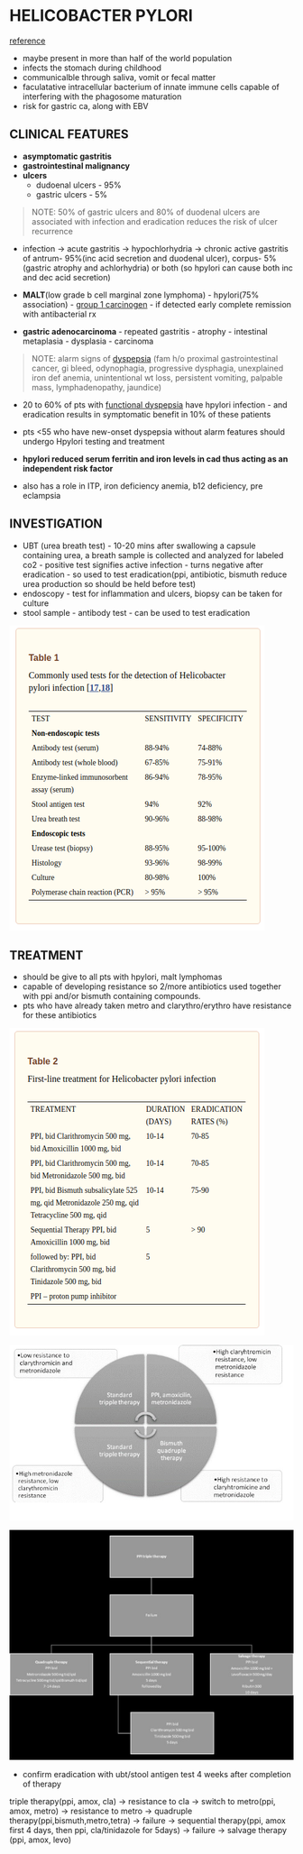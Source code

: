 # HELICOBACTER PYLORI
[reference](https://www.ncbi.nlm.nih.gov/pmc/articles/PMC5467250/)

- maybe present in more than half of the world population
- infects the stomach during childhood
- communicalble through saliva, vomit or fecal matter
- faculatative intracellular bacterium of innate immune cells capable of interfering with the phagosome maturation 
- risk for gastric ca, along with EBV

## CLINICAL FEATURES

- **asymptomatic gastritis**
- **gastrointestinal malignancy**
- **ulcers**
	- dudoenal ulcers - 95% 
	- gastric ulcers - 5%

> NOTE: 50% of gastric ulcers and 80% of duodenal ulcers are associated with infection and eradication reduces the risk of ulcer recurrence

- infection -> acute gastritis -> hypochlorhydria -> chronic active gastritis of antrum- 95%(inc acid secretion and duodenal ulcer), corpus- 5% (gastric atrophy and achlorhydria) or both (so hpylori can cause both inc and dec acid secretion)

- **MALT**(low grade b cell marginal zone lymphoma) - hpylori(75% association) - [group 1 carcinogen](https://monographs.iarc.who.int/agents-classified-by-the-iarc/) - if detected early complete remission with antibacterial rx

- **gastric adenocarcinoma** - repeated gastritis - atrophy - intestinal metaplasia - dysplasia - carcinoma

> NOTE: alarm signs of [dyspepsia](https://www.ncbi.nlm.nih.gov/books/NBK554563/) (fam h/o proximal gastrointestinal cancer, gi bleed, odynophagia, progressive dysphagia, unexplained iron def anemia, unintentional wt loss, persistent vomiting, palpable mass, lymphadenopathy, jaundice)


- 20 to 60% of pts with [functional dyspepsia](https://www.ncbi.nlm.nih.gov/books/NBK554563/) have hpylori infection - and eradication results in symptomatic benefit in 10% of these patients 

- pts <55 who have new-onset dyspepsia without alarm features should undergo Hpylori testing and treatment

- **hpylori reduced serum ferritin and iron levels in cad thus acting as an independent risk factor** 

- also has a role in ITP, iron deficiency anemia, b12 deficiency, pre eclampsia

## INVESTIGATION

- UBT (urea breath test) - 10-20 mins after swallowing a capsule containing urea, a breath sample is collected and analyzed for labeled co2 - positive test signifies active infection - turns negative after eradication - so used to test eradication(ppi, antibiotic, bismuth reduce urea production so should be held before test)
- endoscopy - test for inflammation and ulcers, biopsy can be taken for culture
- stool sample - antibody test - can be used to test eradication

![investigation](./hpylori/hpylori_investigations.png)

## TREATMENT

- should be give to all pts with hpylori, malt lymphomas
- capable of developing resistance so 2/more antibiotics used together with ppi and/or bismuth containing compounds.
- pts who have already taken metro and clarythro/erythro have resistance for these antibiotics

![rx drugs](./hpylori/rx_hpylori.png)

![rx algorith](./hpylori/rx_algorithm.jpg)

![rx failure plan](./hpylori/rx_failure_plan.jpg)

- confirm eradication with ubt/stool antigen test 4 weeks after completion of therapy

triple therapy(ppi, amox, cla) -> resistance to cla -> switch to metro(ppi, amox, metro) -> resistance to metro -> quadruple therapy(ppi,bismuth,metro,tetra) -> failure -> sequential therapy(ppi, amox first 4 days, then ppi, cla/tinidazole for 5days) -> failure -> salvage therapy (ppi, amox, levo)
